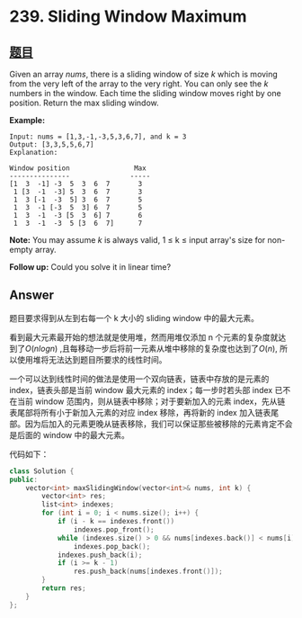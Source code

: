 # 239. Sliding Window Maximum

## [题目](https://leetcode.com/problems/sliding-window-maximum/)

Given an array *nums*, there is a sliding window of size *k* which is moving from the very left of the array to the very right. You can only see the *k* numbers in the window. Each time the sliding window moves right by one position. Return the max sliding window.

**Example:**

```
Input: nums = [1,3,-1,-3,5,3,6,7], and k = 3
Output: [3,3,5,5,6,7] 
Explanation: 

Window position                Max
---------------               -----
[1  3  -1] -3  5  3  6  7       3
 1 [3  -1  -3] 5  3  6  7       3
 1  3 [-1  -3  5] 3  6  7       5
 1  3  -1 [-3  5  3] 6  7       5
 1  3  -1  -3 [5  3  6] 7       6
 1  3  -1  -3  5 [3  6  7]      7
```

**Note:** 
You may assume *k* is always valid, 1 ≤ k ≤ input array's size for non-empty array.

**Follow up:**
Could you solve it in linear time?

## Answer

题目要求得到从左到右每一个 k 大小的 sliding window 中的最大元素。

看到最大元素最开始的想法就是使用堆，然而用堆仅添加 n 个元素的复杂度就达到了$O(nlogn)$ ,且每移动一步后将前一元素从堆中移除的复杂度也达到了$O(n)$, 所以使用堆将无法达到题目所要求的线性时间。

一个可以达到线性时间的做法是使用一个双向链表，链表中存放的是元素的index，链表头部是当前 window 最大元素的 index；每一步时若头部 index 已不在当前 window 范围内，则从链表中移除；对于要新加入的元素 index，先从链表尾部将所有小于新加入元素的对应 index 移除，再将新的 index 加入链表尾部。因为后加入的元素更晚从链表移除，我们可以保证那些被移除的元素肯定不会是后面的 window 中的最大元素。

代码如下：

```cpp
class Solution {
public:
    vector<int> maxSlidingWindow(vector<int>& nums, int k) {
        vector<int> res;
        list<int> indexes;
        for (int i = 0; i < nums.size(); i++) {
            if (i - k == indexes.front()) 
                indexes.pop_front();
            while (indexes.size() > 0 && nums[indexes.back()] < nums[i])
                indexes.pop_back();
            indexes.push_back(i);
            if (i >= k - 1) 
                res.push_back(nums[indexes.front()]);
        }
        return res;
    }
};
```

